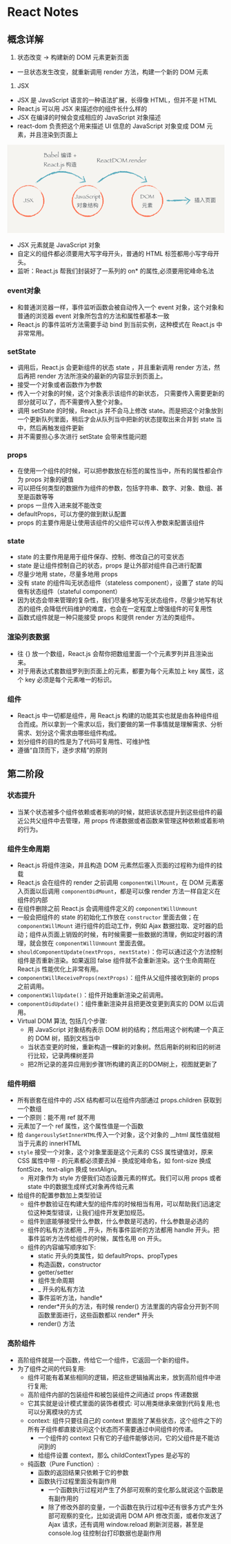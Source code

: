 # React Notes

## 概念详解

1. 状态改变 -> 构建新的 DOM 元素更新页面
- 一旦状态发生改变，就重新调用 render 方法，构建一个新的 DOM 元素
1. JSX
- JSX 是 JavaScript 语言的一种语法扩展，长得像 HTML，但并不是 HTML
- React.js 可以用 JSX 来描述你的组件长什么样的
- JSX 在编译的时候会变成相应的 JavaScript 对象描述
- react-dom 负责把这个用来描述 UI 信息的 JavaScript 对象变成 DOM 元素，并且渲染到页面上

![jsx](./img/jsx_flow.png)

- JSX 元素就是 JavaScript 对象
- 自定义的组件都必须要用大写字母开头，普通的 HTML 标签都用小写字母开头。
- 监听：React.js 帮我们封装好了一系列的 on* 的属性,必须要用驼峰命名法

### event对象

- 和普通浏览器一样，事件监听函数会被自动传入一个 event 对象，这个对象和普通的浏览器 event 对象所包含的方法和属性都基本一致
- React.js 的事件监听方法需要手动 bind 到当前实例，这种模式在 React.js 中非常常用。

### setState

- 调用后，React.js 会更新组件的状态 state ，并且重新调用 render 方法，然后再把 render 方法所渲染的最新的内容显示到页面上。
- 接受一个对象或者函数作为参数
- 传入一个对象的时候，这个对象表示该组件的新状态， 只需要传入需要更新的部分就可以了，而不需要传入整个对象。
- 调用 setState 的时候，React.js 并不会马上修改 state。而是把这个对象放到一个更新队列里面，稍后才会从队列当中把新的状态提取出来合并到 state 当中，然后再触发组件更新
- 并不需要担心多次进行 setState 会带来性能问题

### props

- 在使用一个组件的时候，可以把参数放在标签的属性当中，所有的属性都会作为 props 对象的键值
- 可以把任何类型的数据作为组件的参数，包括字符串、数字、对象、数组、甚至是函数等等
- props 一旦传入进来就不能改变
- defaultProps，可以方便的做到默认配置
- props 的主要作用是让使用该组件的父组件可以传入参数来配置该组件

### state

- state 的主要作用是用于组件保存、控制、修改自己的可变状态
- state 是让组件控制自己的状态，props 是让外部对组件自己进行配置
- 尽量少地用 state，尽量多地用 props
- 没有 state 的组件叫无状态组件（stateless component），设置了 state 的叫做有状态组件（stateful component）
- 因为状态会带来管理的复杂性，我们尽量多地写无状态组件，尽量少地写有状态的组件,会降低代码维护的难度，也会在一定程度上增强组件的可复用性
- 函数式组件就是一种只能接受 props 和提供 render 方法的类组件。

### 渲染列表数据

- 往 {} 放一个数组，React.js 会帮你把数组里面一个个元素罗列并且渲染出来。
- 对于用表达式套数组罗列到页面上的元素，都要为每个元素加上 key 属性，这个 key 必须是每个元素唯一的标识。

### 组件

- React.js 中一切都是组件，用 React.js 构建的功能其实也就是由各种组件组合而成。所以拿到一个需求以后，我们要做的第一件事情就是理解需求、分析需求、划分这个需求由哪些组件构成。
- 划分组件的目的性是为了代码可复用性、可维护性
- 遵循“自顶而下，逐步求精”的原则

## 第二阶段

### 状态提升

- 当某个状态被多个组件依赖或者影响的时候，就把该状态提升到这些组件的最近公共父组件中去管理，用 props 传递数据或者函数来管理这种依赖或着影响的行为。

### 组件生命周期

- React.js 将组件渲染，并且构造 DOM 元素然后塞入页面的过程称为组件的挂载
- React.js 会在组件的 render 之前调用 `componentWillMount`，在 DOM 元素塞入页面以后调用 `componentDidMount`，都是可以像 render 方法一样自定义在组件的内部
- 在组件删除之前 React.js 会调用组件定义的 `componentWillUnmount`
- 一般会把组件的 state 的初始化工作放在 `constructor` 里面去做；在 `componentWillMount` 进行组件的启动工作，例如 Ajax 数据拉取、定时器的启动；组件从页面上销毁的时候，有时候需要一些数据的清理，例如定时器的清理，就会放在 `componentWillUnmount` 里面去做。
- `shouldComponentUpdate(nextProps, nextState)`：你可以通过这个方法控制组件是否重新渲染。如果返回 false 组件就不会重新渲染。这个生命周期在 React.js 性能优化上非常有用。
- `componentWillReceiveProps(nextProps)`：组件从父组件接收到新的 props 之前调用。
- `componentWillUpdate()`：组件开始重新渲染之前调用。
- `componentDidUpdate()`：组件重新渲染并且把更改变更到真实的 DOM 以后调用。
- Virtual DOM 算法, 包括几个步骤:
  - 用 JavaScript 对象结构表示 DOM 树的结构；然后用这个树构建一个真正的 DOM 树，插到文档当中
  - 当状态变更的时候，重新构造一棵新的对象树。然后用新的树和旧的树进行比较，记录两棵树差异
  - 把2所记录的差异应用到步骤1所构建的真正的DOM树上，视图就更新了

### 组件明细

- 所有嵌套在组件中的 JSX 结构都可以在组件内部通过 props.children 获取到一个数组
- 一个原则：能不用 ref 就不用
- 元素加了一个 ref 属性，这个属性值是一个函数
- 给 `dangerouslySetInnerHTML`传入一个对象，这个对象的 __html 属性值就相当于元素的 innerHTML
- `style` 接受一个对象，这个对象里面是这个元素的 CSS 属性键值对，原来 CSS 属性中带 - 的元素都必须要去掉 - 换成驼峰命名，如 font-size 换成 fontSize，text-align 换成 textAlign。
  - 用对象作为 style 方便我们动态设置元素的样式。我们可以用 props 或者 state 中的数据生成样式对象再传给元素
- 给组件的配置参数加上类型验证
  - 组件参数验证在构建大型的组件库的时候相当有用，可以帮助我们迅速定位这种类型错误，让我们组件开发更加规范。
  - 组件到底能够接受什么参数，什么参数是可选的，什么参数是必选的
  - 组件的私有方法都用 _ 开头，所有事件监听的方法都用 handle 开头。把事件监听方法传给组件的时候，属性名用 on 开头。
  - 组件的内容编写顺序如下:
    - static 开头的类属性，如 defaultProps、propTypes
    - 构造函数，constructor
    - getter/setter
    - 组件生命周期
    - _ 开头的私有方法
    - 事件监听方法，handle*
    - render\*开头的方法，有时候 render() 方法里面的内容会分开到不同函数里面进行，这些函数都以 render* 开头
    - render() 方法

### 高阶组件

- 高阶组件就是一个函数，传给它一个组件，它返回一个新的组件。
- 为了组件之间的代码复用:
  - 组件可能有着某些相同的逻辑，把这些逻辑抽离出来，放到高阶组件中进行复用;
  - 高阶组件内部的包装组件和被包装组件之间通过 props 传递数据
  - 它其实就是设计模式里面的装饰者模式: 可以用类继承来做到代码复用;也可以分离模块的方式
  - context: 组件只要往自己的 context 里面放了某些状态，这个组件之下的所有子组件都直接访问这个状态而不需要通过中间组件的传递。
    - 一个组件的 context 只有它的子组件能够访问，它的父组件是不能访问到的
    - 给组件设置 context，那么 childContextTypes 是必写的
  - 纯函数（Pure Function）:
    - 函数的返回结果只依赖于它的参数
    - 函数执行过程里面没有副作用
      - 一个函数执行过程对产生了外部可观察的变化那么就说这个函数是有副作用的
      - 除了修改外部的变量，一个函数在执行过程中还有很多方式产生外部可观察的变化，比如说调用 DOM API 修改页面，或者你发送了 Ajax 请求，还有调用 window.reload 刷新浏览器，甚至是 console.log 往控制台打印数据也是副作用